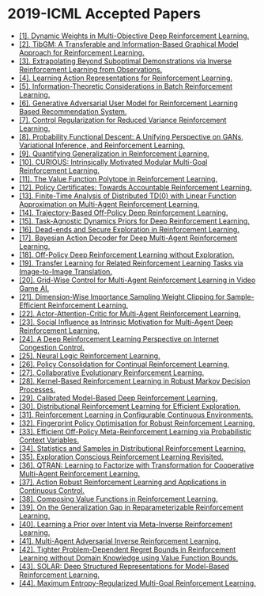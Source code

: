# 2019-ICML Accepted Papers

 - [[1]. Dynamic Weights in Multi-Objective Deep Reinforcement Learning.](http://proceedings.mlr.press/v97/abels19a.html)
 - [[2]. TibGM: A Transferable and Information-Based Graphical Model Approach for Reinforcement Learning.](http://proceedings.mlr.press/v97/adel19a.html)
 - [[3]. Extrapolating Beyond Suboptimal Demonstrations via Inverse Reinforcement Learning from Observations.](http://proceedings.mlr.press/v97/brown19a.html)
 - [[4]. Learning Action Representations for Reinforcement Learning.](http://proceedings.mlr.press/v97/chandak19a.html)
 - [[5]. Information-Theoretic Considerations in Batch Reinforcement Learning.](http://proceedings.mlr.press/v97/chen19e.html)
 - [[6]. Generative Adversarial User Model for Reinforcement Learning Based Recommendation System.](http://proceedings.mlr.press/v97/chen19f.html)
 - [[7]. Control Regularization for Reduced Variance Reinforcement Learning.](http://proceedings.mlr.press/v97/cheng19a.html)
 - [[8]. Probability Functional Descent: A Unifying Perspective on GANs, Variational Inference, and Reinforcement Learning.](http://proceedings.mlr.press/v97/chu19a.html)
 - [[9]. Quantifying Generalization in Reinforcement Learning.](http://proceedings.mlr.press/v97/cobbe19a.html)
 - [[10]. CURIOUS: Intrinsically Motivated Modular Multi-Goal Reinforcement Learning.](http://proceedings.mlr.press/v97/colas19a.html)
 - [[11]. The Value Function Polytope in Reinforcement Learning.](http://proceedings.mlr.press/v97/dadashi19a.html)
 - [[12]. Policy Certificates: Towards Accountable Reinforcement Learning.](http://proceedings.mlr.press/v97/dann19a.html)
 - [[13]. Finite-Time Analysis of Distributed TD(0) with Linear Function Approximation on Multi-Agent Reinforcement Learning.](http://proceedings.mlr.press/v97/doan19a.html)
 - [[14]. Trajectory-Based Off-Policy Deep Reinforcement Learning.](http://proceedings.mlr.press/v97/doerr19a.html)
 - [[15]. Task-Agnostic Dynamics Priors for Deep Reinforcement Learning.](http://proceedings.mlr.press/v97/du19e.html)
 - [[16]. Dead-ends and Secure Exploration in Reinforcement Learning.](http://proceedings.mlr.press/v97/fatemi19a.html)
 - [[17]. Bayesian Action Decoder for Deep Multi-Agent Reinforcement Learning.](http://proceedings.mlr.press/v97/foerster19a.html)
 - [[18]. Off-Policy Deep Reinforcement Learning without Exploration.](http://proceedings.mlr.press/v97/fujimoto19a.html)
 - [[19]. Transfer Learning for Related Reinforcement Learning Tasks via Image-to-Image Translation.](http://proceedings.mlr.press/v97/gamrian19a.html)
 - [[20]. Grid-Wise Control for Multi-Agent Reinforcement Learning in Video Game AI.](http://proceedings.mlr.press/v97/han19a.html)
 - [[21]. Dimension-Wise Importance Sampling Weight Clipping for Sample-Efficient Reinforcement Learning.](http://proceedings.mlr.press/v97/han19b.html)
 - [[22]. Actor-Attention-Critic for Multi-Agent Reinforcement Learning.](http://proceedings.mlr.press/v97/iqbal19a.html)
 - [[23]. Social Influence as Intrinsic Motivation for Multi-Agent Deep Reinforcement Learning.](http://proceedings.mlr.press/v97/jaques19a.html)
 - [[24]. A Deep Reinforcement Learning Perspective on Internet Congestion Control.](http://proceedings.mlr.press/v97/jay19a.html)
 - [[25]. Neural Logic Reinforcement Learning.](http://proceedings.mlr.press/v97/jiang19a.html)
 - [[26]. Policy Consolidation for Continual Reinforcement Learning.](http://proceedings.mlr.press/v97/kaplanis19a.html)
 - [[27]. Collaborative Evolutionary Reinforcement Learning.](http://proceedings.mlr.press/v97/khadka19a.html)
 - [[28]. Kernel-Based Reinforcement Learning in Robust Markov Decision Processes.](http://proceedings.mlr.press/v97/lim19a.html)
 - [[29]. Calibrated Model-Based Deep Reinforcement Learning.](http://proceedings.mlr.press/v97/malik19a.html)
 - [[30]. Distributional Reinforcement Learning for Efficient Exploration.](http://proceedings.mlr.press/v97/mavrin19a.html)
 - [[31]. Reinforcement Learning in Configurable Continuous Environments.](http://proceedings.mlr.press/v97/metelli19a.html)
 - [[32]. Fingerprint Policy Optimisation for Robust Reinforcement Learning.](http://proceedings.mlr.press/v97/paul19a.html)
 - [[33]. Efficient Off-Policy Meta-Reinforcement Learning via Probabilistic Context Variables.](http://proceedings.mlr.press/v97/rakelly19a.html)
 - [[34]. Statistics and Samples in Distributional Reinforcement Learning.](http://proceedings.mlr.press/v97/rowland19a.html)
 - [[35]. Exploration Conscious Reinforcement Learning Revisited.](http://proceedings.mlr.press/v97/shani19a.html)
 - [[36]. QTRAN: Learning to Factorize with Transformation for Cooperative Multi-Agent Reinforcement Learning.](http://proceedings.mlr.press/v97/son19a.html)
 - [[37]. Action Robust Reinforcement Learning and Applications in Continuous Control.](http://proceedings.mlr.press/v97/tessler19a.html)
 - [[38]. Composing Value Functions in Reinforcement Learning.](http://proceedings.mlr.press/v97/van-niekerk19a.html)
 - [[39]. On the Generalization Gap in Reparameterizable Reinforcement Learning.](http://proceedings.mlr.press/v97/wang19o.html)
 - [[40]. Learning a Prior over Intent via Meta-Inverse Reinforcement Learning.](http://proceedings.mlr.press/v97/xu19d.html)
 - [[41]. Multi-Agent Adversarial Inverse Reinforcement Learning.](http://proceedings.mlr.press/v97/yu19e.html)
 - [[42]. Tighter Problem-Dependent Regret Bounds in Reinforcement Learning without Domain Knowledge using Value Function Bounds.](http://proceedings.mlr.press/v97/zanette19a.html)
 - [[43]. SOLAR: Deep Structured Representations for Model-Based Reinforcement Learning.](http://proceedings.mlr.press/v97/zhang19m.html)
 - [[44]. Maximum Entropy-Regularized Multi-Goal Reinforcement Learning.](http://proceedings.mlr.press/v97/zhao19d.html)

